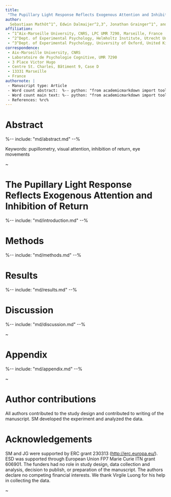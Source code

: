 ```yaml
---
title:
 "The Pupillary Light Response Reflects Exogenous Attention and Inhibition of Return"
author:
  Sebastiaan Mathôt^1^, Edwin Dalmaijer^2,3^, Jonathan Grainger^1^, and Stefan Van der Stigchel^2^
affiliation:
 - ^1^Aix-Marseille University, CNRS, LPC UMR 7290, Marseille, France
 - ^2^Dept. of Experimental Psychology, Helmholtz Institute, Utrecht University, The Netherlands
 - ^3^Dept. of Experimental Psychology, University of Oxford, United Kingdom
correspondence:
 - Aix-Marseille University, CNRS
 - Laboratoire de Psychologie Cognitive, UMR 7290
 - 3 Place Victor Hugo
 - Centre St. Charles, Bâtiment 9, Case D
 - 13331 Marseille
 - France
authornote: |
 - Manuscript type: Article
 - Word count abstract:  %-- python: "from academicmarkdown import tools; print tools.wordCount(['md/abstract.md'])" --% (max. 200)
 - Word count main text: %-- python: "from academicmarkdown import tools; print tools.wordCount(['md/introduction.md', 'md/methods.md', 'md/results.md', 'md/discussion.md'])" --%
 - References: %rc%
---
```


# Abstract

%-- include: "md/abstract.md" --%

Keywords: pupillometry, visual attention, inhibition of return, eye movements

~

# The Pupillary Light Response Reflects Exogenous Attention and Inhibition of Return

%-- include: "md/introduction.md" --%

# Methods

%-- include: "md/methods.md" --%

# Results

%-- include: "md/results.md" --%

# Discussion

%-- include: "md/discussion.md" --%

~

# Appendix

%-- include: "md/appendix.md" --%

~

# Author contributions

All authors contributed to the study design and contributed to writing of the manuscript. SM developed the experiment and analyzed the data.

# Acknowledgements

SM and JG were supported by ERC grant 230313 (<http://erc.europa.eu/>). ESD was supported through European Union FP7 Marie Curie ITN grant 606901. The funders had no role in study design, data collection and analysis, decision to publish, or preparation of the manuscript. The authors declare no competing financial interests. We thank Virgile Luong for his help in collecting the data.

~
